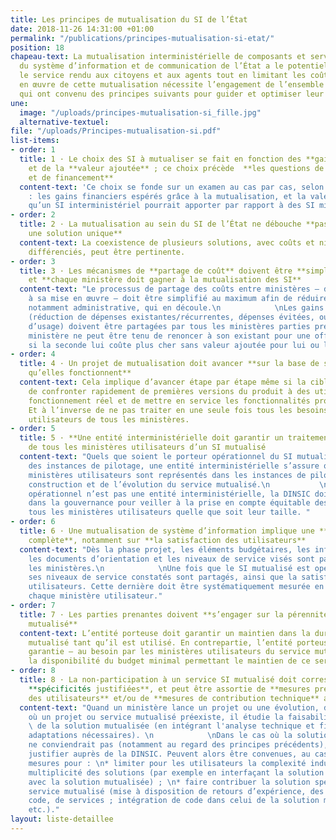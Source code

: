 ```yaml
---
title: Les principes de mutualisation du SI de l’État
date: 2018-11-26 14:31:00 +01:00
permalink: "/publications/principes-mutualisation-si-etat/"
position: 18
chapeau-text: La mutualisation interministérielle de composants et services au sein
  du système d’information et de communication de l’État a le potentiel d’améliorer
  le service rendu aux citoyens et aux agents tout en limitant les coûts. La mise
  en œuvre de cette mutualisation nécessite l’engagement de l’ensemble des ministères,
  qui ont convenu des principes suivants pour guider et optimiser leur action collective.
une:
  image: "/uploads/principes-mutualisation-si_fille.jpg"
  alternative-textuel: 
file: "/uploads/Principes-mutualisation-si.pdf"
list-items:
- order: 1
  title: 1 · Le choix des SI à mutualiser se fait en fonction des **gains financiers**
    et de la **valeur ajoutée** ; ce choix précède  **les questions de gouvernance
    et de financement**
  content-text: 'Ce choix se fonde sur un examen au cas par cas, selon deux critères
    : les gains financiers espérés grâce à la mutualisation, et la valeur ajoutée
    qu’un SI interministériel pourrait apporter par rapport à des SI ministériels.'
- order: 2
  title: 2 · La mutualisation au sein du SI de l’État ne débouche **pas toujours sur
    une solution unique**
  content-text: La coexistence de plusieurs solutions, avec coûts et niveaux de service
    différenciés, peut être pertinente.
- order: 3
  title: 3 · Les mécanismes de **partage de coût** doivent être **simplifiés au maximum**,
    et **chaque ministère doit gagner à la mutualisation des SI**
  content-text: "Le processus de partage des coûts entre ministères – de la négociation
    à sa mise en œuvre – doit être simplifié au maximum afin de réduire la charge,
    notamment administrative, qui en découle.\n            \nLes gains liés à la mutualisation
    (réduction de dépenses existantes/récurrentes, dépenses évitées, ou gains en valeur
    d’usage) doivent être partagées par tous les ministères parties prenantes. Un
    ministère ne peut être tenu de renoncer à son existant pour une offre mutualisée
    si la seconde lui coûte plus cher sans valeur ajoutée pour lui ou les usagers."
- order: 4
  title: 4 · Un projet de mutualisation doit avancer **sur la base de solutions démontrant
    qu’elles fonctionnent**
  content-text: Cela implique d’avancer étape par étape même si la cible est ambitieuse,
    de confronter rapidement de premières versions du produit à des utilisateurs en
    fonctionnement réel et de mettre en service les fonctionnalités progressivement.
    Et à l’inverse de ne pas traiter en une seule fois tous les besoins de tous les
    utilisateurs de tous les ministères.
- order: 5
  title: 5 · **Une entité interministérielle doit garantir un traitement équitable**
    de tous les ministères utilisateurs d’un SI mutualisé
  content-text: "Quels que soient le porteur opérationnel du SI mutualisé et l’animateur
    des instances de pilotage, une entité interministérielle s’assure que tous les
    ministères utilisateurs sont représentés dans les instances de pilotage de la
    construction et de l’évolution du service mutualisé.\n           \nSi le porteur
    opérationnel n’est pas une entité interministérielle, la DINSIC doit pouvoir intervenir
    dans la gouvernance pour veiller à la prise en compte équitable des besoins de
    tous les ministères utilisateurs quelle que soit leur taille. "
- order: 6
  title: 6 · Une mutualisation de système d’information implique une **transparence
    complète**, notamment sur **la satisfaction des utilisateurs**
  content-text: "Dès la phase projet, les éléments budgétaires, les informations techniques,
    les documents d’orientation et les niveaux de service visés sont partagés entre
    les ministères.\n            \nUne fois que le SI mutualisé est opérationnel,
    ses niveaux de service constatés sont partagés, ainsi que la satisfaction des
    utilisateurs. Cette dernière doit être systématiquement mesurée en distinguant
    chaque ministère utilisateur."
- order: 7
  title: 7 · Les parties prenantes doivent **s’engager sur la pérennité du service
    mutualisé**
  content-text: L’entité porteuse doit garantir un maintien dans la durée du service
    mutualisé tant qu’il est utilisé. En contrepartie, l’entité porteuse doit être
    garantie – au besoin par les ministères utilisateurs du service mutualisé – sur
    la disponibilité du budget minimal permettant le maintien de ce service.
- order: 8
  title: 8 · La non-participation à un service SI mutualisé doit correspondre à des
    **spécificités justifiées**, et peut être assortie de **mesures préservant l’intérêt
    des utilisateurs** et/ou de **mesures de contribution technique** au SI mutualisé
  content-text: "Quand un ministère lance un projet ou une évolution, dans un domaine
    où un projet ou service mutualisé préexiste, il étudie la faisabilité d’adoption
    \ de la solution mutualisée (en intégrant l'analyse technique et financière des
    adaptations nécessaires). \n            \nDans le cas où la solution mutualisée
    ne conviendrait pas (notamment au regard des principes précédents), il doit le
    justifier auprès de la DINSIC. Peuvent alors être convenues, au cas par cas, des
    mesures pour : \n* limiter pour les utilisateurs la complexité induite par la
    multiplicité des solutions (par exemple en interfaçant la solution spécifique
    avec la solution mutualisée) ; \n* faire contribuer la solution spécifique au
    service mutualisé (mise à disposition de retours d’expérience, des études, du
    code, de services ; intégration de code dans celui de la solution mutualisée,
    etc.)."
layout: liste-detaillee
---
```


